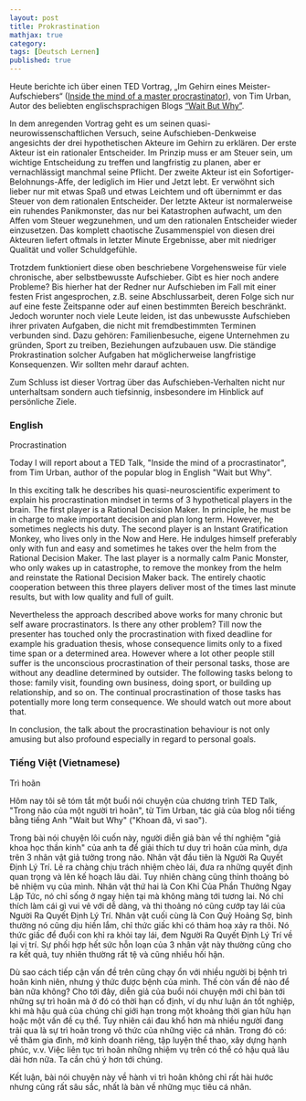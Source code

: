 ```yaml
---
layout: post
title: Prokrastination
mathjax: true
category:
tags: [Deutsch Lernen]
published: true
---
```

Heute berichte ich über einen TED Vortrag, „Im Gehirn eines Meister-Aufschiebers“ ([Inside the mind of a master procrastinator](https://www.youtube.com/watch?v=arj7oStGLkU)), von Tim Urban, Autor des beliebten englischsprachigen Blogs [“Wait But Why”](https://waitbutwhy.com/).

In dem anregenden Vortrag geht es um seinen quasi-neurowissenschaftlichen Versuch, seine Aufschieben-Denkweise angesichts der drei hypothetischen Akteure im Gehirn zu erklären. Der erste Akteur ist ein rationaler Entscheider. Im Prinzip muss er am Steuer sein, um wichtige Entscheidung zu treffen und langfristig zu planen, aber er vernachlässigt manchmal seine Pflicht. Der zweite Akteur ist ein Sofortiger-Belohnungs-Affe, der lediglich im Hier und Jetzt lebt. Er verwöhnt sich lieber nur mit etwas Spaß und etwas Leichtem und oft übernimmt er das Steuer von dem rationalen Entscheider. Der letzte Akteur ist normalerweise ein ruhendes Panikmonster, das nur bei Katastrophen aufwacht, um den Affen vom Steuer wegzunehmen, und um den rationalen Entscheider wieder einzusetzen. Das komplett chaotische Zusammenspiel von diesen drei Akteuren liefert oftmals in letzter Minute Ergebnisse, aber mit niedriger Qualität und voller Schuldgefühle.

Trotzdem funktioniert diese oben beschriebene Vorgehensweise für viele chronische, aber selbstbewusste Aufschieber. Gibt es hier noch andere Probleme? Bis hierher hat der Redner nur Aufschieben im Fall mit einer festen Frist angesprochen, z.B. seine Abschlussarbeit, deren Folge sich nur auf eine feste Zeitspanne oder auf einen bestimmten Bereich beschränkt. Jedoch worunter noch viele Leute leiden, ist das unbewusste Aufschieben ihrer privaten Aufgaben, die nicht mit fremdbestimmten Terminen verbunden sind. Dazu gehören: Familienbesuche, eigene Unternehmen zu gründen, Sport zu treiben, Beziehungen aufzubauen usw. Die ständige Prokrastination solcher Aufgaben hat möglicherweise langfristige Konsequenzen. Wir sollten mehr darauf achten.

Zum Schluss ist dieser Vortrag über das Aufschieben-Verhalten nicht nur unterhaltsam sondern auch tiefsinnig, insbesondere im Hinblick auf persönliche Ziele.

### English

Procrastination

Today I will report about a TED Talk, "Inside the mind of a procrastinator", from Tim Urban, author of the popular blog in English "Wait but Why".

In this exciting talk he describes his quasi-neuroscientific experiment to explain his procrastination mindset in terms of 3 hypothetical players in the brain. The first player is a Rational Decision Maker. In principle, he must be in charge to make important decision and plan long term. However, he sometimes neglects his duty. The second player is an Instant Gratification Monkey, who lives only in the Now and Here. He indulges himself preferably only with fun and easy and sometimes he takes over the helm from the Rational Decision Maker. The last player is a normally calm Panic Monster, who only wakes up in catastrophe, to remove the monkey from the helm and reinstate the Rational Decision Maker back. The entirely chaotic cooperation between this three players deliver most of the times last minute results, but with low quality and full of guilt.

Nevertheless the approach described above works for many chronic but self aware procrastinators. Is there any other problem? Till now the presenter has touched only the procrastination with fixed deadline for example his graduation thesis, whose consequence limits only to a fixed time span or a determined area. However where a lot other people still suffer is the unconscious procrastination of their personal tasks, those are without any deadline determined by outsider. The following tasks belong to those: family visit, founding own business, doing sport, or building up relationship, and so on. The continual procrastination of those tasks has potentially more long term consequence. We should watch out more about that.

In conclusion, the talk about the procrastination behaviour is not only amusing but also profound especially in regard to personal goals.

### Tiếng Việt (Vietnamese)

Trì hoãn

Hôm nay tôi sẽ tóm tắt một buổi nói chuyện của chương trình TED Talk, "Trong não của một người trì hoãn", từ Tim Urban, tác giả của blog nổi tiếng bằng tiếng Anh "Wait but Why" ("Khoan đã, vì sao").

Trong bài nói chuyện lôi cuốn này, người diễn giả bàn về thí nghiệm "giả khoa học thần kinh" của anh ta để giải thích tư duy trì hoãn của mình, dựa trên 3 nhân vật giả tưởng trong não. Nhân vật đầu tiên là Người Ra Quyết Định Lý Trí. Lẽ ra chàng chịu trách nhiệm chèo lái, đưa ra những quyết định quan trọng và lên kế hoạch lâu dài. Tuy nhiên chàng cũng thỉnh thoảng bỏ bê nhiệm vụ của mình. Nhân vật thứ hai là Con Khỉ Của Phần Thưởng Ngay Lập Tức, nó chỉ sống ở ngay hiện tại mà không màng tới tương lai. Nó chỉ thích làm cái gì vui vẻ với dễ dàng, và thi thoảng nó cũng cướp tay lái của Người Ra Quyết Định Lý Trí. Nhân vật cuối cùng là Con Quỷ Hoảng Sợ, bình thường nó cũng dịu hiền lắm, chỉ thức giấc khi có thảm hoạ xảy ra thôi. Nó thức giấc để đuổi con khỉ ra khỏi tay lái, đem Người Ra Quyết Định Lý Trí về lại vị trí. Sự phối hợp hết sức hỗn loạn của 3 nhân vật này thường cũng cho ra kết quả, tuy nhiên thường rất tệ và cũng nhiều hối hận.

Dù sao cách tiếp cận vấn đề trên cũng chạy ổn với nhiều người bị bệnh trì hoãn kinh niên, nhưng ý thức được bệnh của mình. Thế còn vấn đề nào để bàn nữa không? Cho tới đây, diễn giả của buổi nói chuyện mới chỉ bàn tới những sự trì hoãn mà ở đó có thời hạn cố định, ví dụ như luận án tốt nghiệp, khi mà hậu quả của chúng chỉ giới hạn trong một khoảng thời gian hữu hạn hoặc một vấn đề cụ thể. Tuy nhiên cái đau khổ hơn mà nhiều người đang trải qua là sự trì hoãn trong vô thức của những việc cá nhân. Trong đó có: về thăm gia đình, mở kinh doanh riêng, tập luyện thể thao, xây dựng hạnh phúc, v.v. Việc liên tục trì hoãn những nhiệm vụ trên có thể có hậu quả lâu dài hơn nữa. Ta cần chú ý hơn tới chúng.

Kết luận, bài nói chuyện này về hành vi trì hoãn không chỉ rất hài hước nhưng cũng rất sâu sắc, nhất là bàn về những mục tiêu cá nhân.
